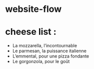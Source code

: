 # website-flow

# cheese list : 
- La mozzarella, l’incontournable
- Le parmesan, la puissance italienne
- L’emmental, pour une pizza fondante
- Le gorgonzola, pour le goût
